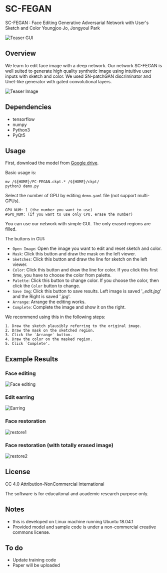 # SC-FEGAN
SC-FEGAN : Face Editing Generative Adversarial Network with User's Sketch and Color
Youngjoo Jo, Jongyoul Park

![Teaser GUI](imgs/GUI.gif)

## Overview
We learn to edit face image with a deep network. Our network SC-FEGAN is well suited to generate high quality synthetic image using intuitive user inputs with sketch and color. We used SN-patchGAN discriminator and Unet-like generator with gated convolutional layers.

![Teaser Image](imgs/teaser.jpg)

## Dependencies
- tensorflow
- numpy
- Python3
- PyQt5

## Usage
First, download the model from [Google drive](https://drive.google.com/open?id=1VPsYuIK_DY3Gw07LEjUhg2LwbEDlFpq1).

Basic usage is:
  ```
  mv /${HOME}/FC-FEGAN.ckpt.* /${HOME}/ckpt/
  python3 demo.py
  ```
  
Select the number of GPU by editing `demo.yaml` file (not support multi-GPUs).
  ```
  GPU_NUM: 1 (the number you want to use)
  #GPU_NUM: (if you want to use only CPU, erase the number)
  ```
  
You can use our network with simple GUI. The only erased regions are filled.

The buttons in GUI:

- `Open Image`: Open the image you want to edit and reset sketch and color.
- `Mask`: Click this button and draw the mask on the left viewer.
- `Sketches`: Click this button and draw the line for sketch on the left viewer.
- `Color`: Click this button and draw the line for color. If you click this first time, you have to choose the color from palette.
- `Palette`: Click this button to change color. If you choose the color, then click the `Color` button to change.
- `Save Img`: Click this button to save results. Left image is saved '*_edit.jpg*' and the Right is saved '*.jpg*'.
- `Arrange`: Arrange the editing works.
- `Complete`: Complete the image and show it on the right.

  
We recommend using this in the following steps:
  ```
  1. Draw the sketch plausibly referring to the original image.
  2. Draw the mask on the sketched region.
  3. Click the `Arrange` button.
  4. Draw the color on the masked region.
  5. Click `Complete'.
  ```  

## Example Results
### Face editing
![Face editing](imgs/face_edit.jpg)

### Edit earring
![Earring](imgs/earring.jpg)

### Face restoration
![restore1](imgs/restoration.jpg)

### Face restoration (with totally erased image)
![restore2](imgs/restoration2.jpg)

## License
CC 4.0 Attribution-NonCommercial International

The software is for educaitonal and academic research purpose only.

## Notes

- this is developed on Linux machine running Ubuntu 18.04.1
- Provided model and sample code is under a non-commercial creative commons license.

## To do
- Update training code
- Paper will be uploaded
